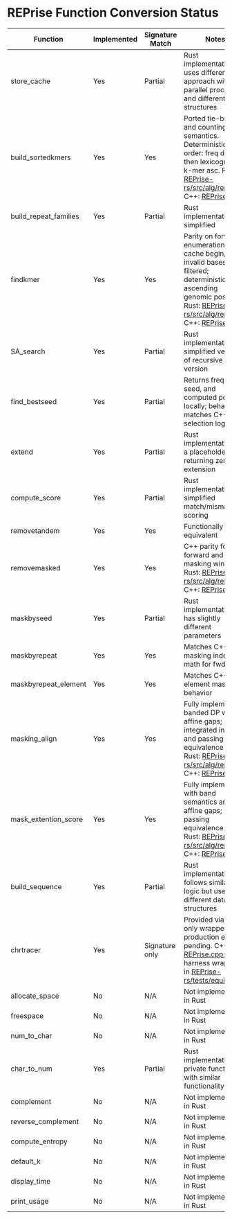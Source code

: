 # REPrise Function Conversion Status

| Function | Implemented | Signature Match | Notes |
|----------|-------------|-----------------|-------|
| store_cache | Yes | Partial | Rust implementation uses different approach with parallel processing and different data structures |
| build_sortedkmers | Yes | Yes | Ported tie-break and counting semantics. Deterministic order: freq desc, then lexicographic k-mer asc. Rust: [REPrise-rs/src/alg/repeat.rs](REPrise-rs/src/alg/repeat.rs:164) C++: [REPrise.cpp](REPrise.cpp:206) |
| build_repeat_families | Yes | Partial | Rust implementation is simplified |
| findkmer | Yes | Yes | Parity on forward enumeration using cache begin/end; invalid bases filtered; deterministic ascending genomic positions. Rust: [REPrise-rs/src/alg/repeat.rs](REPrise-rs/src/alg/repeat.rs:145) C++: [REPrise.cpp](REPrise.cpp:587) |
| SA_search | Yes | Partial | Rust implementation is simplified version of recursive C++ version |
| find_bestseed | Yes | Partial | Returns frequency, seed, and computed pos/rev locally; behavior matches C++ selection logic |
| extend | Yes | Partial | Rust implementation is a placeholder returning zero extension |
| compute_score | Yes | Partial | Rust implementation is simplified match/mismatch scoring |
| removetandem | Yes | Yes | Functionally equivalent |
| removemasked | Yes | Yes | C++ parity for forward and RC masking windows. Rust: [REPrise-rs/src/alg/repeat.rs](REPrise-rs/src/alg/repeat.rs:97) C++: [REPrise.cpp](REPrise.cpp:525) |
| maskbyseed | Yes | Partial | Rust implementation has slightly different parameters |
| maskbyrepeat | Yes | Yes | Matches C++ masking index math for fwd/rev |
| maskbyrepeat_element | Yes | Yes | Matches C++ element masking behavior |
| masking_align | Yes | Yes | Fully implemented banded DP with affine gaps; integrated into CLI and passing equivalence tests. Rust: [REPrise-rs/src/alg/repeat.rs](REPrise-rs/src/alg/repeat.rs:406) C++: [REPrise.cpp](REPrise.cpp:836) |
| mask_extention_score | Yes | Yes | Fully implemented with band semantics and affine gaps; passing equivalence tests. Rust: [REPrise-rs/src/alg/repeat.rs](REPrise-rs/src/alg/repeat.rs:293) C++: [REPrise.cpp](REPrise.cpp:919) |
| build_sequence | Yes | Partial | Rust implementation follows similar logic but uses different data structures |
| chrtracer | Yes | Signature only | Provided via test-only wrapper; production export pending. C++ [REPrise.cpp](REPrise.cpp:1072); Rust harness wrapper in [REPrise-rs/tests/equiv.rs](REPrise-rs/tests/equiv.rs). |
| allocate_space | No | N/A | Not implemented in Rust |
| freespace | No | N/A | Not implemented in Rust |
| num_to_char | No | N/A | Not implemented in Rust |
| char_to_num | Yes | Partial | Rust implementation is private function with similar functionality |
| complement | No | N/A | Not implemented in Rust |
| reverse_complement | No | N/A | Not implemented in Rust |
| compute_entropy | No | N/A | Not implemented in Rust |
| default_k | No | N/A | Not implemented in Rust |
| display_time | No | N/A | Not implemented in Rust |
| print_usage | No | N/A | Not implemented in Rust |